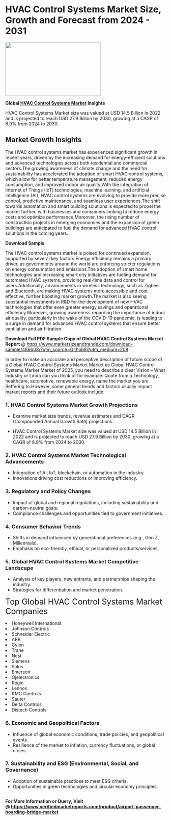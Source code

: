 <H1>HVAC Control Systems Market Size, Growth and Forecast from 2024 - 2031</H1><img class="aligncenter size-medium wp-image-584254" src="https://thirdeyenews.in/wp-content/uploads/2024/09/Global-Market-Research-300x168.jpeg" alt="" width="300" height="168" /><p><strong>Global&nbsp;<a href="https://www.marketsizeandtrends.com/download-sample/486608/?utm_source=Github8j?utm_medium=208">HVAC Control Systems Market</a> Insights</strong></p><p>HVAC Control Systems Market size was valued at USD 14.5 Billion in 2022 and is projected to reach USD 27.9 Billion by 2030, growing at a CAGR of 8.9% from 2024 to 2030.</p><p><h2>Market Growth Insights</h2> <p>The HVAC control systems market has experienced significant growth in recent years, driven by the increasing demand for energy-efficient solutions and advanced technologies across both residential and commercial sectors.The growing awareness of climate change and the need for sustainability has accelerated the adoption of smart HVAC control systems, which allow for better temperature management, reduced energy consumption, and improved indoor air quality.With the integration of Internet of Things (IoT) technologies, machine learning, and artificial intelligence (AI), HVAC control systems are evolving to provide more precise control, predictive maintenance, and seamless user experiences.The shift towards automation and smart building solutions is expected to propel the market further, with businesses and consumers looking to reduce energy costs and optimize performance.Moreover, the rising number of construction projects in emerging economies and the expansion of green buildings are anticipated to fuel the demand for advanced HVAC control solutions in the coming years.</p> <p><strong>Download Sample</strong></p> <p>The HVAC control systems market is poised for continued expansion, supported by several key factors.Energy efficiency remains a primary driver, as governments around the world are enforcing stricter regulations on energy consumption and emissions.The adoption of smart home technologies and increasing smart city initiatives are fueling demand for automated HVAC systems, providing real-time data and control for users.Additionally, advancements in wireless technology, such as Zigbee and Bluetooth, are making HVAC systems more accessible and cost-effective, further boosting market growth.The market is also seeing substantial investments in R&D for the development of new HVAC technologies that offer even greater energy savings and operational efficiency.Moreover, growing awareness regarding the importance of indoor air quality, particularly in the wake of the COVID-19 pandemic, is leading to a surge in demand for advanced HVAC control systems that ensure better ventilation and air filtration.</p> <p><span class=""><strong>Download Full PDF Sample Copy of Global HVAC Control Systems Market Report</strong> @ <a href="https://www.marketsizeandtrends.com/download-sample/486608/?utm_source=Github8j?utm_medium=208" target="_blank">https://www.marketsizeandtrends.com/download-sample/486608/?utm_source=Github8j?utm_medium=208</a></span></p><p>In order to make an accurate and perceptive description of future scope of a Global&nbsp;HVAC Control Systems Market Market as Global&nbsp;HVAC Control Systems Market Market of 2025, you need to describe a clear Vision &ndash; What Industry or Linda can you think of for example: Quote from a Technology, healthcare, automotive, renewable energy, name the market you are Reffering to.However, some general trends and factors usually impact market reports and their future outlook include:</p><h3>1.&nbsp;<strong>HVAC Control Systems Market Growth Projections</strong></h3><ul><li>Examine market size trends, revenue estimates and CAGR (Compounded Annual Growth Rate) projections.</li><li><p>HVAC Control Systems Market size was valued at USD 14.5 Billion in 2022 and is projected to reach USD 27.9 Billion by 2030, growing at a CAGR of 8.9% from 2024 to 2030.</p></li></ul><h3>2.&nbsp;<strong>HVAC Control Systems Market Technological Advancements</strong></h3><ul><li>Integration of AI, IoT, blockchain, or automation in the industry.</li><li>Innovations driving cost reductions or improving efficiency.</li></ul><h3>3.&nbsp;<strong>Regulatory and Policy Changes</strong></h3><ul><li>Impact of global and regional regulations, including sustainability and carbon-neutral goals.</li><li>Compliance challenges and opportunities tied to government initiatives.</li></ul><h3>4.&nbsp;<strong>Consumer Behavior Trends</strong></h3><ul><li>Shifts in demand influenced by generational preferences (e.g., Gen Z, Millennials).</li><li>Emphasis on eco-friendly, ethical, or personalized products/services.</li></ul><h3>5.&nbsp;<strong>Global HVAC Control Systems Market Competitive Landscape</strong></h3><ul><li>Analysis of key players, new entrants, and partnerships shaping the industry.</li><li>Strategies for differentiation and market penetration.</li></ul><p data-pm-slice="1 1 []"><span style="color: inherit; font-family: inherit; font-size: 25px;">Top Global HVAC Control Systems Market Companies</span></p><div class="" data-test-id=""><p><li>Honeywell International</li><li> Johnson Controls</li><li> Schneider Electric</li><li> ABB</li><li> Cylon</li><li> Trane</li><li> Nest</li><li> Siemens</li><li> Salus</li><li> Emerson</li><li> Ojelectronics</li><li> Regin</li><li> Lennox</li><li> KMC Controls</li><li> Sauter</li><li> Delta Controls</li><li> Distech Controls</li></p></div><h3>6.&nbsp;<strong>Economic and Geopolitical Factors</strong></h3><ul><li>Influence of global economic conditions, trade policies, and geopolitical events.</li><li>Resilience of the market to inflation, currency fluctuations, or global crises.</li></ul><h3>7.&nbsp;<strong>Sustainability and ESG (Environmental, Social, and Governance)</strong></h3><ul><li>Adoption of sustainable practices to meet ESG criteria.</li><li>Opportunities in green technologies and circular economy principles.</li></ul><h2><strong style="font-size: 14px;">For More Information or Query, Visit @&nbsp;</strong><a style="background-color: #ffffff; font-size: 14px;" href="https://www.marketsizeandtrends.com/report/hvac-control-systems-market/" target="_blank">https://www.verifiedmarketreports.com/product/airport-passenger-boarding-bridge-market</a></h2>